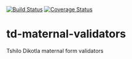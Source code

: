 [![Build Status](https://travis-ci.com/tshilo-dikotla/td-maternal-validators.svg?branch=develop)](https://travis-ci.com/tshilo-dikotla/td-maternal-validators) [![Coverage Status](https://coveralls.io/repos/github/tshilo-dikotla/td-maternal-validators/badge.svg?branch=develop)](https://coveralls.io/github/tshilo-dikotla/td-maternal-validators?branch=develop)

# td-maternal-validators
Tshilo Dikotla maternal form validators
